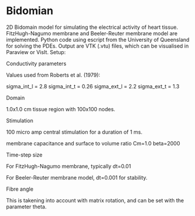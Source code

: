 # Bidomian
2D Bidomain model for simulating the electrical activity of heart tissue. FitzHugh-Nagumo membrane and Beeler-Reuter membrane model are implemented.
Python code using escript from the University of Queensland for solving the PDEs. Output are VTK (.vtu) files, which can be visualised in Paraview or VisIt.
Setup:

Conductivity parameters 

Values used from Roberts et  al. (1979):

sigma_int_l =  2.8
sigma_int_t =  0.26
sigma_ext_l =  2.2
sigma_ext_t =  1.3

Domain

1.0x1.0 cm tissue region with 100x100 nodes.

Stimulation

100 micro amp central stimulation for a duration of 1 ms.

membrane capacitance and surface to volume ratio
Cm=1.0
beta=2000

Time-step size

For FitzHugh-Nagumo membrane, typically dt=0.01

For Beeler-Reuter membrane model, dt=0.001 for stability.

Fibre angle

This is takening into account with matrix rotation, and can be set with the parameter theta.

